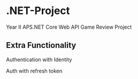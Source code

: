 # .NET-Project
Year II APS.NET Core Web API Game Review Project

## Extra Functionality
Authentication with Identity

Auth with refresh token

